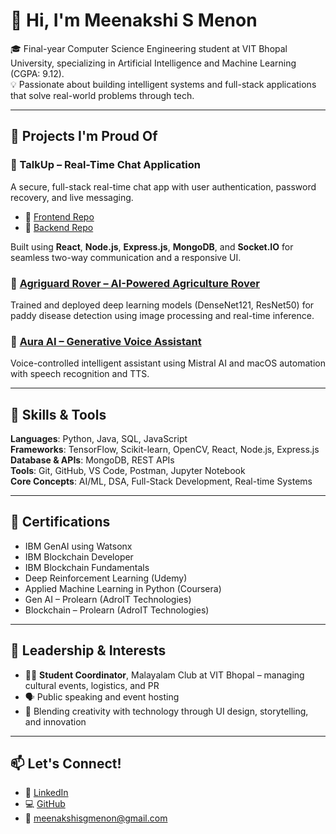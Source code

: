 # 👋 Hi, I'm Meenakshi S Menon

🎓 Final-year Computer Science Engineering student at VIT Bhopal University, specializing in Artificial Intelligence and Machine Learning (CGPA: 9.12).  
💡 Passionate about building intelligent systems and full-stack applications that solve real-world problems through tech.

---

## 🚀 Projects I'm Proud Of

### 🔹 TalkUp – Real-Time Chat Application  
A secure, full-stack real-time chat app with user authentication, password recovery, and live messaging.

- 🔗 [Frontend Repo](https://github.com/Meenakshi-Menon/TalkUp-FrontEnd-)  
- 🔗 [Backend Repo](https://github.com/Meenakshi-Menon/TalkUp-BackEnd-)

Built using **React**, **Node.js**, **Express.js**, **MongoDB**, and **Socket.IO** for seamless two-way communication and a responsive UI.

### 🔹 [Agriguard Rover – AI-Powered Agriculture Rover](https://github.com/Meenakshi-Menon/Agriguard-Rover)  
Trained and deployed deep learning models (DenseNet121, ResNet50) for paddy disease detection using image processing and real-time inference.

### 🔹 [Aura AI – Generative Voice Assistant](https://github.com/Meenakshi-Menon/AuraAI)  
Voice-controlled intelligent assistant using Mistral AI and macOS automation with speech recognition and TTS.

---

## 🧠 Skills & Tools

**Languages**: Python, Java, SQL, JavaScript  
**Frameworks**: TensorFlow, Scikit-learn, OpenCV, React, Node.js, Express.js  
**Database & APIs**: MongoDB, REST APIs  
**Tools**: Git, GitHub, VS Code, Postman, Jupyter Notebook  
**Core Concepts**: AI/ML, DSA, Full-Stack Development, Real-time Systems

---

## 📜 Certifications

- IBM GenAI using Watsonx  
- IBM Blockchain Developer  
- IBM Blockchain Fundamentals  
- Deep Reinforcement Learning (Udemy)  
- Applied Machine Learning in Python (Coursera)
- Gen AI – Prolearn (AdroIT Technologies)  
- Blockchain – Prolearn (AdroIT Technologies) 

---

## 🎯 Leadership & Interests

- 👩‍💼 **Student Coordinator**, Malayalam Club at VIT Bhopal – managing cultural events, logistics, and PR
- 🗣️ Public speaking and event hosting
- 🎨 Blending creativity with technology through UI design, storytelling, and innovation

---

## 📫 Let's Connect!

- 🔗 [LinkedIn](https://www.linkedin.com/in/meenakshi-menon-368211252/)  
- 💻 [GitHub](https://github.com/Meenakshi-Menon)  
- 📧 meenakshisgmenon@gmail.com
